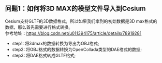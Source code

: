 ## 问题1：如何将3D MAX的模型文件导入到Cesium
Cesium支持GLTF的3D数据格式，所以如果我们拿到的初始数据是3D max格式的数据，那么首先需要进行格式转换。    
参考地址：https://blog.csdn.net/u011394175/article/details/78919281
- step1: 将3dmax的数据转换为导出为OBJ格式;
- step2: 将OBJ格式的数据转换为OpenCollada类型的DAE格式的数据;
- step3: 将DAE格式转成GLTF格式;

